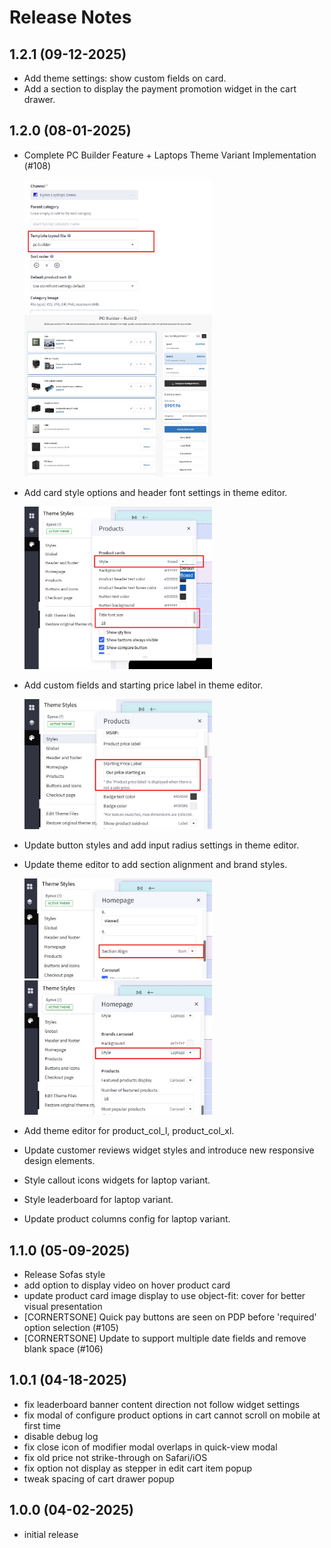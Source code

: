 # Release Notes


## 1.2.1 (09-12-2025)
- Add theme settings: show custom fields on card.
- Add a section to display the payment promotion widget in the cart drawer.

## 1.2.0 (08-01-2025)
- Complete PC Builder Feature + Laptops Theme Variant Implementation (#108)

  <img src="img/config-category-pc-builder-template.jpg" alt="config-category-pc-builder-template" style="max-width: 300px;" loading="lazy" />

  <img src="img/pc-builder-category-page.jpg" alt="pc-builder-category-page" style="max-width: 300px;" loading="lazy" />

- Add card style options and header font settings in theme editor.

  <img src="img/config-card-style-font-size.jpg" alt="config-card-style-font-size" style="max-width: 300px;" loading="lazy" />

- Add custom fields and starting price label in theme editor.

  <img src="img/config-starting-price-label.jpg" alt="config-starting-price-label" style="max-width: 300px;" loading="lazy" />

- Update button styles and add input radius settings in theme editor.
- Update theme editor to add section alignment and brand styles.

  <img src="img/config-section-align.jpg" alt="config-section-align" style="max-width: 300px;" loading="lazy" />

  <img src="img/config-brand-carousel-style.jpg" alt="config-brand-carousel-style" style="max-width: 300px;" loading="lazy" />

- Add theme editor for product_col_l, product_col_xl.
- Update customer reviews widget styles and introduce new responsive design elements.
- Style callout icons widgets for laptop variant.
- Style leaderboard for laptop variant.
- Update product columns config for laptop variant.

## 1.1.0 (05-09-2025)
- Release Sofas style
- add option to display video on hover product card
- update product card image display to use object-fit: cover for better visual presentation
- [CORNERTSONE] Quick pay buttons are seen on PDP before 'required' option selection (#105)
- [CORNERTSONE] Update to support multiple date fields and remove blank space (#106)

## 1.0.1 (04-18-2025)
- fix leaderboard banner content direction not follow widget settings
- fix modal of configure product options in cart cannot scroll on mobile at first time
- disable debug log
- fix close icon of modifier modal overlaps in quick-view modal
- fix old price not strike-through on Safari/iOS
- fix option not display as stepper in edit cart item popup
- tweak spacing of cart drawer popup

## 1.0.0 (04-02-2025)
- initial release
